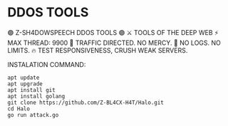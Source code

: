 # DDOS TOOLS
🟣 Z-SH4DOWSPEECH DDOS TOOLS 🟣
⚔️ TOOLS OF THE DEEP WEB
⚡ MAX THREAD: 9900
🎯 TRAFFIC DIRECTED. NO MERCY.
🚫 NO LOGS. NO LIMITS.
🔥 TEST RESPONSIVENESS, CRUSH WEAK SERVERS.

INSTALATION COMMAND:
```
apt update
apt upgrade
apt install git
apt install golang
git clone https://github.com/Z-BL4CX-H4T/Halo.git
cd Halo
go run attack.go
```
